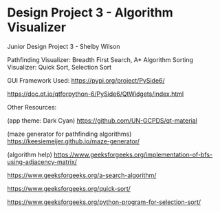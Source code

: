 # Design Project 3 - Algorithm Visualizer
Junior Design Project 3 - Shelby Wilson

Pathfinding Visualizer: Breadth First Search, A* Algorithm
Sorting Visualizer: Quick Sort, Selection Sort

GUI Framework Used:
https://pypi.org/project/PySide6/

https://doc.qt.io/qtforpython-6/PySide6/QtWidgets/index.html


Other Resources:

(app theme: Dark Cyan)
https://github.com/UN-GCPDS/qt-material

(maze generator for pathfinding algorithms)
https://keesiemeijer.github.io/maze-generator/

(algorithm help)
https://www.geeksforgeeks.org/implementation-of-bfs-using-adjacency-matrix/

https://www.geeksforgeeks.org/a-search-algorithm/

https://www.geeksforgeeks.org/quick-sort/

https://www.geeksforgeeks.org/python-program-for-selection-sort/